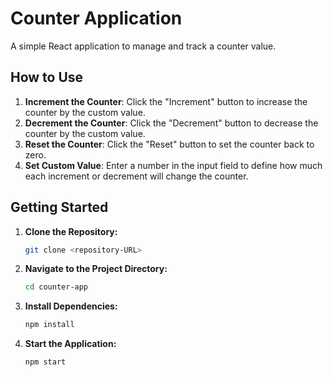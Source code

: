 # Counter Application

A simple React application to manage and track a counter value. 

## How to Use

1. **Increment the Counter**: Click the "Increment" button to increase the counter by the custom value.
2. **Decrement the Counter**: Click the "Decrement" button to decrease the counter by the custom value.
3. **Reset the Counter**: Click the "Reset" button to set the counter back to zero.
4. **Set Custom Value**: Enter a number in the input field to define how much each increment or decrement will change the counter.

## Getting Started

1. **Clone the Repository:**
   ```bash
   git clone <repository-URL>
2. **Navigate to the Project Directory:**
    ```bash
    cd counter-app
3. **Install Dependencies:**
    ```bash
    npm install
4. **Start the Application:**
    ```bash
    npm start